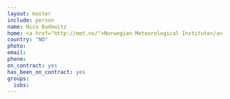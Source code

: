 ```yaml
---
layout: master
include: person
name: Nico Budewitz
home: <a href="http://met.no/">Norwegian Meteorological Institute</a>
country: "NO"
photo: 
email: 
phone:
on_contract: yes
has_been_on_contract: yes
groups:
  iobs:
---
```

